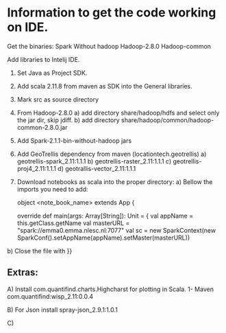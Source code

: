 # Information to get the code working on IDE.

Get the binaries:
Spark Without hadoop
Hadoop-2.8.0
Hadoop-common

Add libraries to Intelij IDE.

1) Set Java as Project SDK.

2) Add scala 2.11.8 from maven as SDK into the General libraries.

3) Mark src as source directory

3) From Hadoop-2.8.0
  a) add directory share/hadoop/hdfs and select only the jar dir, skip jdiff.
  b) add directory share/hadoop/common/hadoop-common-2.8.0.jar

4) Add Spark-2.1.1-bin-without-hadoop jars

5) Add GeoTrellis dependency from maven (locationtech.geotrellis)
  a) geotrellis-spark_2.11:1.1.1
  b) geotrellis-raster_2.11:1.1.1
  c) geotrellis-proj4_2.11:1.1.1
  d) geotrallis-vector_2.11:1.1.1

6) Download notebooks as scala into the proper directory:
  a) Bellow the imports you need to add:

    object <note_book_name> extends App {

      override def main(args: Array[String]): Unit = {
      val appName = this.getClass.getName
      val masterURL = "spark://emma0.emma.nlesc.nl:7077"
      val sc = new SparkContext(new SparkConf().setAppName(appName).setMaster(masterURL))

  b) Close the file with
    }}


## Extras:

A) Install com.quantifind.charts.Highcharst for plotting in Scala.
  1- Maven com.quantifind:wisp_2.11:0.0.4

B) For Json install spray-json_2.9.1:1.0.1

C) 





